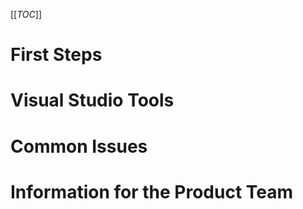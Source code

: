 [[_TOC_]]

# First Steps

# Visual Studio Tools

# Common Issues

# Information for the Product Team